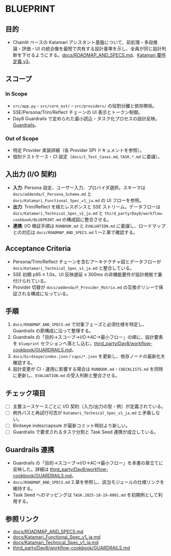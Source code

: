 # BLUEPRINT

## 目的
- Chainlit ベースの Katamari アシスタント基盤について、前処理・多段推論・評価・UI の統合像を最短で共有する設計基準を示し、全員が同じ設計判断を下せるようにする。[docs/ROADMAP_AND_SPECS.md](docs/ROADMAP_AND_SPECS.md)、[Katamari 要件定義 v3](docs/Katamari_Requirements_v3_ja.md)。

## スコープ
### In Scope
- `src/app.py`・`src/core_ext/`・`src/providers/` の役割分離と依存関係。
- SSE/Persona/Trim/Reflect チェーンの UI 表示とトークン制御。
- Day8 Guardrails で定められた最小読込・タスク化プロセスの設計反映。[Guardrails](third_party/Day8/workflow-cookbook/GUARDRAILS.md)。

### Out of Scope
- 特定 Provider 実装詳細（各 Provider SPI ドキュメントを参照）。
- 個別テストケース・CI 設定（`docs/I_Test_Cases.md`, `TASK.*.md` に委譲）。

## 入出力 (I/O 契約)
- **入力**: Persona 設定、ユーザー入力、プロバイダ選択。スキーマは `docs/addenda/C_Persona_Schema.md` と `docs/Katamari_Functional_Spec_v1_ja.md` の UI フローを参照。
- **出力**: Trim/Reflect を経たレスポンスと SSE ストリーム。データフローは `docs/Katamari_Technical_Spec_v1_ja.md` と `third_party/Day8/workflow-cookbook/BLUEPRINT.md` の構成図に整合させる。
- **連携**: I/O 検証手順は `RUNBOOK.md` と `EVALUATION.md` に委譲し、ロードマップとの対応は `docs/ROADMAP_AND_SPECS.md` 1.〜2.章で確認する。

## Acceptance Criteria
- Persona/Trim/Reflect チェーンを含むアーキテクチャ図とデータフローが `docs/Katamari_Technical_Spec_v1_ja.md` と整合している。
- SSE 初期 p95 ≤ 1.0s、UI 反映遅延 ≤ 300ms の非機能要件が設計根拠で裏付けられている。
- Provider 切替が `docs/addenda/F_Provider_Matrix.md` の互換ポリシーで保証される構成になっている。

## 手順
1. `docs/ROADMAP_AND_SPECS.md` で対象フェーズと必須仕様を特定し、Guardrails の節構成に沿って整理する。
2. Guardrails の「目的→スコープ→I/O→AC→最小フロー」の順に、設計要素を `blueprint` セクションへ落とし込む。[third_party/Day8/workflow-cookbook/GUARDRAILS.md](third_party/Day8/workflow-cookbook/GUARDRAILS.md)。
3. `docs/birdseye/index.json` / `caps/*.json` を更新し、依存ノードの最新化を確認する。
4. 設計変更が CI・運用に影響する場合は `RUNBOOK.md`・`CHECKLISTS.md` を同時に更新し、`EVALUATION.md` の受入判断と整合させる。

## チェック項目
- [ ] 主要ユースケースごとに I/O 契約（入力/出力の型・例）が定義されている。
- [ ] 例外パスと再試行可否が `Katamari_Technical_Spec_v1_ja.md` と矛盾しない。
- [ ] Birdseye index/capsule が最新コミット時刻より新しい。
- [ ] Guardrails で要求されるタスク分割と Task Seed 連携が成立している。

## Guardrails 連携
- Guardrails の「目的→スコープ→I/O→AC→最小フロー」を本書の章立てに反映した。詳細は [third_party/Day8/workflow-cookbook/GUARDRAILS.md](third_party/Day8/workflow-cookbook/GUARDRAILS.md)。
- `docs/ROADMAP_AND_SPECS.md` 2.章を参照し、該当モジュールの仕様リンクを維持する。
- Task Seed へのマッピングは `TASK.2025-10-19-0001.md` を初期例として利用する。

## 参照リンク
- [docs/ROADMAP_AND_SPECS.md](docs/ROADMAP_AND_SPECS.md)
- [docs/Katamari_Functional_Spec_v1_ja.md](docs/Katamari_Functional_Spec_v1_ja.md)
- [docs/Katamari_Technical_Spec_v1_ja.md](docs/Katamari_Technical_Spec_v1_ja.md)
- [third_party/Day8/workflow-cookbook/GUARDRAILS.md](third_party/Day8/workflow-cookbook/GUARDRAILS.md)
